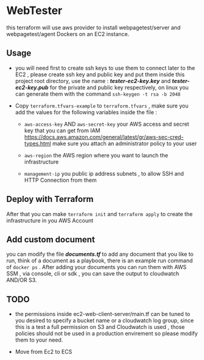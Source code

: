 # WebTester
this terraform will use aws provider to install webpagetest/server and webpagetest/agent Dockers on an EC2 instance.

## Usage 
* you will need first to create ssh keys to use them to connect later to the EC2 , please create ssh key and public key and put them inside this project root directory, use the name : ***tester-ec2-key.key*** and ***tester-ec2-key.pub*** for the private and public key respectively, on linux you can generate them with the command ` ssh-keygen -t rsa -b 2048 `


* Copy ` terraform.tfvars-example ` to ` terraform.tfvars ` , make sure you add the values for the following variables inside the file :

  * `aws-access-key` AND `aws-secret-key` your AWS access and secret key that you can get from IAM https://docs.aws.amazon.com/general/latest/gr/aws-sec-cred-types.html make sure you attach an administrator policy to your user

  * `aws-region` the AWS region where you want to launch the infrastructure

  * `management-ip`  you public ip address subnets , to allow SSH and HTTP Connection from them 

## Deploy with Terraform

After that you can make `terraform init` and `terraform apply` to create the infrastructure in you AWS Account

## Add custom document

you can modify the file ***documents.tf*** to add any document that you like to run, think of a document as a playbook, there is an example run command of ` docker ps ` .
After adding your documents you can run them with AWS SSM , via console, cli or sdk , you can save the output to cloudwatch AND/OR S3.

## TODO

* the permissions inside ec2-web-client-server/main.tf can be tuned to you desired to specify a bucket name or a cloudwatch log group, since this is a test a full permission on S3 and Cloudwatch is used , those policies should not be used in a  production envirement so please modify them to your need. 

* Move from Ec2 to ECS